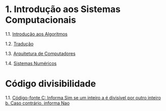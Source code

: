 # 1. Introdução aos Sistemas Computacionais

   1.1. [Introdução aos Algoritmos](algoritmos.md)
   
   1.2. [Tradução](traducao.md)

   1.3. [Arquitetura de Computadores](oac.md)
   
   1.4. [Sistemas Numéricos](cic0004_01_sistemasnumericos.pdf)

# Código divisibilidade

  1.1. [Código-fonte C: Informa Sim se um inteiro a é divisível por outro inteiro b. Caso contrário, informa Nao](divisivel.c)
